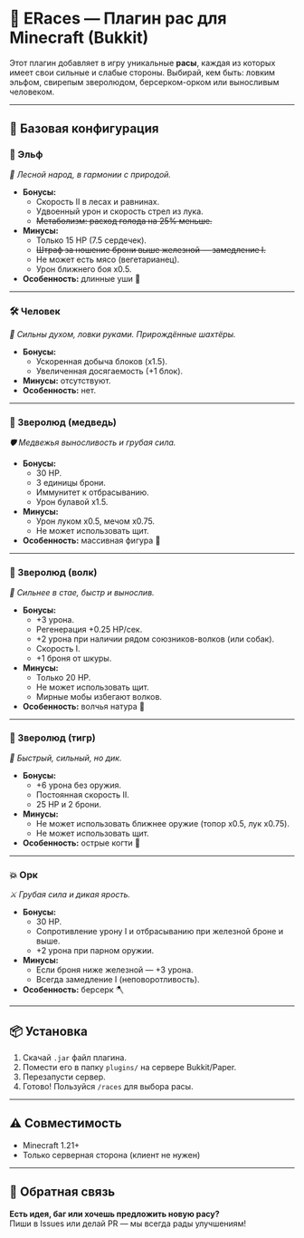 # 🧬 ERaces — Плагин рас для Minecraft (Bukkit)

Этот плагин добавляет в игру уникальные **расы**, каждая из которых имеет свои сильные и слабые стороны. Выбирай, кем
быть: ловким эльфом, свирепым зверолюдом, берсерком-орком или выносливым человеком.

---

## 📜 Базовая конфигурация

### 🌲 Эльф

*🏹 Лесной народ, в гармонии с природой.*

- **Бонусы:**
    - Скорость II в лесах и равнинах.
    - Удвоенный урон и скорость стрел из лука.
    - ~~Метаболизм: расход голода на 25% меньше.~~
- **Минусы:**
    - Только 15 HP (7.5 сердечек).
    - ~~Штраф за ношение брони выше железной — замедление I.~~
    - Не может есть мясо (вегетарианец).
    - Урон ближнего боя x0.5.
- **Особенность:** длинные уши 🧝

---

### 🛠️ Человек

*🧱 Сильны духом, ловки руками. Прирождённые шахтёры.*

- **Бонусы:**
    - Ускоренная добыча блоков (x1.5).
    - Увеличенная досягаемость (+1 блок).
- **Минусы:** отсутствуют.
- **Особенность:** нет.

---

### 🐻 Зверолюд (медведь)

*🛡️ Медвежья выносливость и грубая сила.*

- **Бонусы:**
    - 30 HP.
    - 3 единицы брони.
    - Иммунитет к отбрасыванию.
    - Урон булавой x1.5.
- **Минусы:**
    - Урон луком x0.5, мечом x0.75.
    - Не может использовать щит.
- **Особенность:** массивная фигура 🐻

---

### 🐺 Зверолюд (волк)

*🐾 Сильнее в стае, быстр и вынослив.*

- **Бонусы:**
    - +3 урона.
    - Регенерация +0.25 HP/сек.
    - +2 урона при наличии рядом союзников-волков (или собак).
    - Скорость I.
    - +1 броня от шкуры.
- **Минусы:**
    - Только 20 HP.
    - Не может использовать щит.
    - Мирные мобы избегают волков.
- **Особенность:** волчья натура 🐺

---

### 🐯 Зверолюд (тигр)

*💨 Быстрый, сильный, но дик.*

- **Бонусы:**
    - +6 урона без оружия.
    - Постоянная скорость II.
    - 25 HP и 2 брони.
- **Минусы:**
    - Не может использовать ближнее оружие (топор x0.5, лук x0.75).
    - Не может использовать щит.
- **Особенность:** острые когти 🐅

---

### 💥 Орк

*⚔️ Грубая сила и дикая ярость.*

- **Бонусы:**
    - 30 HP.
    - Сопротивление урону I и отбрасыванию при железной броне и выше.
    - +2 урона при парном оружии.
- **Минусы:**
    - Если броня ниже железной — +3 урона.
    - Всегда замедление I (неповоротливость).
- **Особенность:** берсерк 🪓

---

## 📦 Установка

1. Скачай `.jar` файл плагина.
2. Помести его в папку `plugins/` на сервере Bukkit/Paper.
3. Перезапусти сервер.
4. Готово! Пользуйся `/races` для выбора расы.

---

## ⚠️ Совместимость

- Minecraft 1.21+
- Только серверная сторона (клиент не нужен)

---

## 📧 Обратная связь

**Есть идея, баг или хочешь предложить новую расу?**  
Пиши в Issues или делай PR — мы всегда рады улучшениям!
